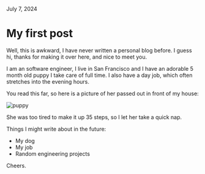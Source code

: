 
July 7, 2024

# My first post

Well, this is awkward, I have never written a personal blog before. I guess hi, thanks for making it over here, and nice to meet you.

I am an software engineer, I live in San Francisco and I have an adorable 5 month old puppy I take care of full time. I also have a day job, which often stretches into the evening hours.

You read this far, so here is a picture of her passed out in front of my house:

![puppy](/static/images/puppy-sleeping.jpeg)

She was too tired to make it up 35 steps, so I let her take a quick nap.

Things I might write about in the future:

- My dog
- My job
- Random engineering projects

Cheers.

